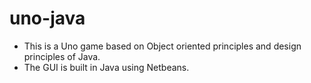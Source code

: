 # uno-java
- This is a Uno game based on Object oriented principles and design principles of Java.
- The GUI is built in Java using Netbeans.
